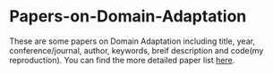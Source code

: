 # Papers-on-Domain-Adaptation
These are some papers on Domain Adaptation including title, year, conference/journal, author, keywords, breif description and code(my reproduction). You can find the more detailed paper list [here](https://www.aminer.cn/topic/60097fc592c7f9be2100b64c?f=zh). 

